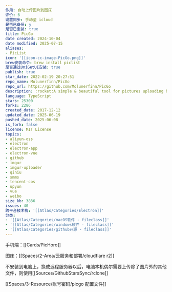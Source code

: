 ```yaml
---
作用: 自动上传图片到图床
评价: 6
设置同步: 手动至 icloud
是否已备份: y
是否已重装: true
title: PicGo
date created: 2024-10-04
date modified: 2025-07-15
aliases:
- PicList
icon: '[[icon-cc-image-PicGo.png]]'
brew安装命令: brew install piclist
是否通过UniGetUI安装: true
publish: true
star_date: 2022-02-19 20:27:51
repo_name: Molunerfinn/PicGo
repo_url: https://github.com/Molunerfinn/PicGo
description: :rocket:A simple & beautiful tool for pictures uploading built by vue-cli-electron-builder
language: TypeScript
stars: 25300
forks: 2286
created_date: 2017-12-12
updated_date: 2025-06-19
pushed_date: 2025-06-08
is_fork: false
license: MIT License
topics:
- aliyun-oss
- electron
- electron-app
- electron-vue
- github
- imgur
- imgur-uploader
- qiniu
- smms
- tencent-cos
- upyun
- vue
- weibo
size_kb: 3836
issues: 40
跨平台技术栈: '[[Atlas/Categories/Electron]]'
分类:
- '[[Atlas/Categories/macOS软件 - fileclass]]'
- '[[Atlas/Categories/windows软件 - fileclass]]'
- '[[Atlas/Categories/github开源 - fileclass]]'
---
```


手机端：[[Cards/PicHoro]]

图床：[[Spaces/2-Area/云服务和部署/cloudflare r2]]

不安装到电脑上，换成远程服务器以后，电脑本机偶尔需要上传除了图片外的其他文件，则使用[[Sources/GithubStarsSync/rclone]]

[[Spaces/3-Resource/账号密码/picgo 配置文件]]
